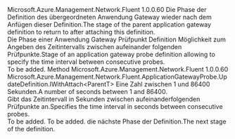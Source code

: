 <Type Name="IWithInterval&lt;ParentT&gt;" FullName="Microsoft.Azure.Management.Network.Fluent.ApplicationGatewayProbe.UpdateDefinition.IWithInterval&lt;ParentT&gt;">
  <TypeSignature Language="C#" Value="public interface IWithInterval&lt;ParentT&gt;" />
  <TypeSignature Language="ILAsm" Value=".class public interface auto ansi abstract IWithInterval`1&lt;ParentT&gt;" />
  <TypeSignature Language="DocId" Value="T:Microsoft.Azure.Management.Network.Fluent.ApplicationGatewayProbe.UpdateDefinition.IWithInterval`1" />
  <TypeSignature Language="VB.NET" Value="Public Interface IWithInterval(Of ParentT)" />
  <TypeSignature Language="F#" Value="type IWithInterval&lt;'ParentT&gt; = interface" />
  <AssemblyInfo>
    <AssemblyName>Microsoft.Azure.Management.Network.Fluent</AssemblyName>
    <AssemblyVersion>1.0.0.60</AssemblyVersion>
  </AssemblyInfo>
  <TypeParameters>
    <TypeParameter Name="ParentT" />
  </TypeParameters>
  <Interfaces />
  <Docs>
    <typeparam name="ParentT"><span data-ttu-id="2877c-101">Die Phase der Definition des übergeordneten Anwendung Gateway wieder nach dem Anfügen dieser Definition.</span><span class="sxs-lookup"><span data-stu-id="2877c-101">The stage of the parent application gateway definition to return to after attaching this definition.</span></span></typeparam>
    <summary>
            <span data-ttu-id="2877c-102">Die Phase einer Anwendung Gateway Prüfpunkt Definition Möglichkeit zum Angeben des Zeitintervalls zwischen aufeinander folgenden Prüfpunkte.</span><span class="sxs-lookup"><span data-stu-id="2877c-102">Stage of an application gateway probe definition allowing to specify the time interval between consecutive probes.</span></span>
            </summary>
    <remarks>To be added.</remarks>
  </Docs>
  <Members>
    <Member MemberName="WithTimeBetweenProbesInSeconds">
      <MemberSignature Language="C#" Value="public Microsoft.Azure.Management.Network.Fluent.ApplicationGatewayProbe.UpdateDefinition.IWithAttach&lt;ParentT&gt; WithTimeBetweenProbesInSeconds (int seconds);" />
      <MemberSignature Language="ILAsm" Value=".method public hidebysig newslot virtual instance class Microsoft.Azure.Management.Network.Fluent.ApplicationGatewayProbe.UpdateDefinition.IWithAttach`1&lt;!ParentT&gt; WithTimeBetweenProbesInSeconds(int32 seconds) cil managed" />
      <MemberSignature Language="DocId" Value="M:Microsoft.Azure.Management.Network.Fluent.ApplicationGatewayProbe.UpdateDefinition.IWithInterval`1.WithTimeBetweenProbesInSeconds(System.Int32)" />
      <MemberSignature Language="VB.NET" Value="Public Function WithTimeBetweenProbesInSeconds (seconds As Integer) As IWithAttach(Of ParentT)" />
      <MemberSignature Language="F#" Value="abstract member WithTimeBetweenProbesInSeconds : int -&gt; Microsoft.Azure.Management.Network.Fluent.ApplicationGatewayProbe.UpdateDefinition.IWithAttach&lt;'ParentT&gt;" Usage="iWithInterval.WithTimeBetweenProbesInSeconds seconds" />
      <MemberType>Method</MemberType>
      <AssemblyInfo>
        <AssemblyName>Microsoft.Azure.Management.Network.Fluent</AssemblyName>
        <AssemblyVersion>1.0.0.60</AssemblyVersion>
      </AssemblyInfo>
      <ReturnValue>
        <ReturnType>Microsoft.Azure.Management.Network.Fluent.ApplicationGatewayProbe.UpdateDefinition.IWithAttach&lt;ParentT&gt;</ReturnType>
      </ReturnValue>
      <Parameters>
        <Parameter Name="seconds" Type="System.Int32" />
      </Parameters>
      <Docs>
        <param name="seconds"><span data-ttu-id="2877c-103">Eine Zahl zwischen 1 und 86400 Sekunden.</span><span class="sxs-lookup"><span data-stu-id="2877c-103">A number of seconds between 1 and 86400.</span></span></param>
        <summary>
            <span data-ttu-id="2877c-104">Gibt das Zeitintervall in Sekunden zwischen aufeinanderfolgenden Prüfpunkte an.</span><span class="sxs-lookup"><span data-stu-id="2877c-104">Specifies the time interval in seconds between consecutive probes.</span></span>
            </summary>
        <returns>To be added.</returns>
        <remarks>To be added.</remarks>
        <return><span data-ttu-id="2877c-105">die nächste Phase der Definition.</span><span class="sxs-lookup"><span data-stu-id="2877c-105">The next stage of the definition.</span></span></return>
      </Docs>
    </Member>
  </Members>
</Type>